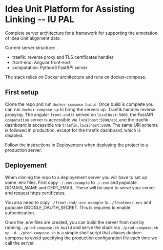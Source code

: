 # Idea Unit Platform for Assisting Linking -- IU PAL
Complete server architecture for a framework for supporting the annotation of Idea Unit alignment data.

Current server structure:
 - traefik: reverse proxy and TLS certificates handler
 - front-end: Angular front-end
 - computation: Python3 FastAPI server

The stack relies on Docker architecture and runs on docker-compose.

## First setup
Clone the repo and run `docker-compose build`.
Once build is complete you can run `docker-compose up` to bring the servers up.
Traefik handles reverse proxying.
The angular `front-end` is served on `localhost:5000`, the FastAPI `computation` server is accessible via `localhost:5000/api` and the traefik dashboard is accessible via `traefik.localhost:5000`.
The same URI schema is followed in production, except for the traefik dashboard, which is disabled.

Follow the instructions in [Deployement](##Deployement) when deploying the project to a production server.

## Deployement
When cloning the repo to a deployement server you will have to set up some .env files.
First copy `./.env.example` to `./.env` and populate DOMAIN_NAME and CERT_EMAIL.
These will be used to serve your server and request https certificates.

You also need to copy `./front-end/.env.example` to `./frontend/.env` and populate GOOGLE_OAUTH_SECRET. This is required to enable authentication.

Once the .env files are created, you can build the server from root by running `./prod-compose.sh build` and serve the stack via `./prod-compose.sh up -d`.
`./prod-compose.sh` is a simple shell script that aliases docker-compose to avoid specifying the production configuration file each time we call the server.
